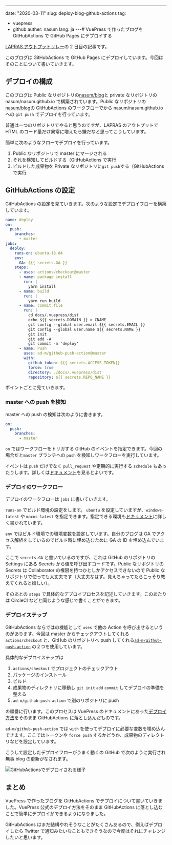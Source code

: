 ---
date: "2020-03-11"
slug: deploy-blog-github-actions
tag:
  - vuepress
  - github
auther: nasum
lang: ja
---# VuePress で作ったブログを GitHubActions で GitHub Pages にデプロイする

[LAPRAS アウトプットリレー](https://daily.lapras.blog/)の 2 日目の記事です。

このブログは GitHubActions で GitHub Pages にデプロイしています。今回はそのことについて書いていきます。

## デプロイの構成

このブログは Public なリポジトリの[nasum/blog](https://github.com/nasum/blog)と private なリポジトリの nasum/nasum.github.io で構築されています。Public なリポジトリの[nasum/blog](https://github.com/nasum/blog)の GitHubActions のワークフローでから nasum/nasum.github.io への `git push` でデプロイを行っています。

普通は一つのリポジトリでやると思うのですが、LAPRAS のアウトプットで HTML のコード量だけ異常に増えたら嫌だなと思ってこうしています。

簡単に次のようなフローでデプロイを行っています。

1. Public なリポジトリで master にマージされる
2. それを検知してビルドする（GitHubActions で実行
3. ビルドした成果物を Private なリポジトリに`git push`する（GitHubActions で実行

## GitHubActions の設定

GitHubActions の設定を見ていきます。次のような設定でデプロイフローを構築しています。

```yaml
name: deploy
on:
  push:
    branches:
      - master
jobs:
  deploy:
    runs-on: ubuntu-18.04
    env:
      GA: ${{ secrets.GA }}
    steps:
      - uses: actions/checkout@master
      - name: package install
        run: |
          yarn install
      - name: build
        run: |
          yarn run build
      - name: commit file
        run: |
          cd docs/.vuepress/dist
          echo ${{ secrets.DOMAIN }} > CNAME
          git config --global user.email ${{ secrets.EMAIL }}
          git config --global user.name ${{ secrets.NAME }}
          git init
          git add -A
          git commit -m 'deploy'
      - name: Push
        uses: ad-m/github-push-action@master
        with:
          github_token: ${{ secrets.ACCESS_TOKEN}}
          force: true
          directory: ./docs/.vuepress/dist
          repository: ${{ secrets.REPO_NAME }}
```

ポイントごとに見ていきます。

### master への push を検知

master への push の検知は次のように書きます。

```yaml
on:
  push:
    branches:
      - master
```

`on` ではワークフローをトリガする GitHub のイベントを指定できます。今回の場合だと`master` ブランチへの `push` を検知しワークフローを実行しています。

イベントは `push` だけでなく `pull_request` や定期的に実行する `schedule` もあったりします。詳しくは[ドキュメント](https://help.github.com/ja/actions/reference/workflow-syntax-for-github-actions)を見るとよいです。

### デプロイのワークフロー

デプロイのワークフローは `jobs` に書いていきます。

`runs-on` でビルド環境の設定をします。 `ubuntu` を設定していますが、`windows-latest` や `macos-latest` を指定できます。指定できる環境も[ドキュメント](https://help.github.com/ja/actions/reference/virtual-environments-for-github-hosted-runners)に詳しく書かれています。

`env` ではビルド環境での環境変数を設定しています。自分のブログは GA でアクセス解析をしているのでビルド時に埋め込むために GA の ID を埋め込んでいます。

ここで `secrets.GA` と書いているのですが、これは GitHub のリポジトリの Settings にある Secrets から値を呼び出すコードです。Public なリポジトリの Secrets は Collaborator の権限を持つひとしかアクセスできないので Public なリポジトリで使っても大丈夫です（大丈夫なはず。見えちゃってたらこっそり教えてくれると嬉しい）。

そのあとの `steps` で具体的なデプロイプロセスを記述していきます。このあたりは CircleCI などと同じような感じで書くことができます。

### デプロイステップ

GitHubActions ならではの機能として `uses` で他の Action を呼び出せるというのがあります。今回は master からチェックアウトしてくれる `actions/checkout` と、GitHub のリポジトリへ push してくれる[`ad-m/github-push-action`](https://github.com/ad-m/github-push-action) の２つを使用しています。

具体的なデプロイステップは

1. `actions/checkout` でプロジェクトのチェックアウト
2. パッケージのインストール
3. ビルド
4. 成果物のディレクトリに移動し `git init` `add` `commit` してデプロイの準備を整える
5. `ad-m/github-push-action` で別のリポジトリに push

の順番に行います。このプロセスは VuePress のドキュメントにあった[デプロイ方法](https://vuepress.vuejs.org/guide/deploy.html#github-pages)をそのまま GitHubActions に落とし込んだものです。

`ad-m/github-push-action` では `with` を使ってデプロイに必要な変数を埋め込んできます。ここではトークンや `force push` するかどうか、成果物のディレクトリなどを設定しています。

こうして設定したデプロイフローがうまく動くの GitHub で次のように実行され無事 blog の更新がなされます。

![GitHubActionsでデプロイされる様子](https://i.imgur.com/2iHzs4I.png)

## まとめ

VuePress で作ったブログを GitHubActions でデプロイについて書いていきました。VuePress 公式のデプロイ方法をそのまま GitHubActions に落とし込むことで簡単にデプロイができるようになりました。

GitHubActions はまだ結構やれそうなことがたくさんあるので、例えばデプロイしたら Twitter で通知みたいなこともできそうなので今度はそれにチャレンジしたいと思います。
